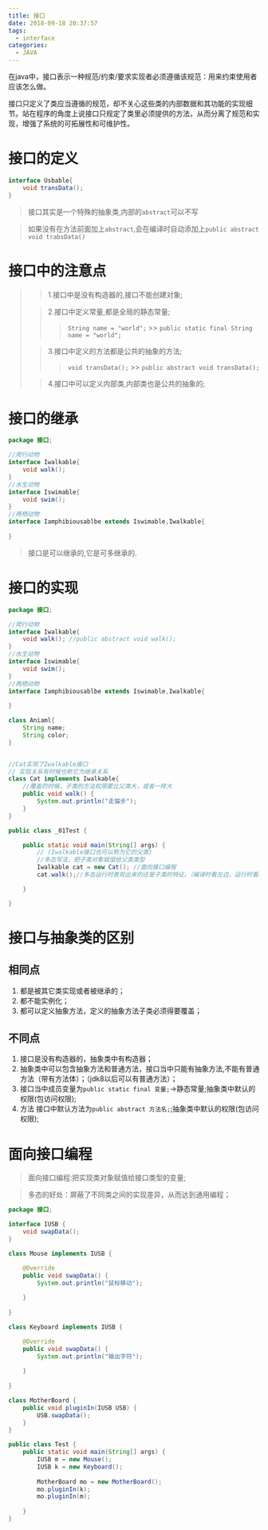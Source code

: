 ```yaml
---
title: 接口
date: 2018-09-18 20:37:57
tags:
  - interface
categories:
  - JAVA
---
```


在java中，接口表示一种规范/约束/要求实现者必须遵循该规范：用来约束使用者应该怎么做。

接口只定义了类应当遵循的规范，却不关心这些类的内部数据和其功能的实现细节。站在程序的角度上说接口只规定了类里必须提供的方法，从而分离了规范和实现，增强了系统的可拓展性和可维护性。

# 接口的定义

```java
interface Usbable{
    void transData();
}
```

> 接口其实是一个特殊的抽象类,内部的`abstract`可以不写

> 如果没有在方法前面加上`abstract`,会在编译时自动添加上`public abstract void trabsData()`

# 接口中的注意点

>> 1.接口中是没有构造器的,接口不能创建对象;
>
>> 2.接口中定义常量,都是全局的静态常量;
>>> `String name = "world";` >>
>>> `public static final String name = "world";`
>
>> 3.接口中定义的方法都是公共的抽象的方法;
>>> `void transData();` >>
>>> `public abstract void transData();`
>
>> 4.接口中可以定义内部类,内部类也是公共的抽象的;

# 接口的继承

```java
package 接口;

//爬行动物
interface Iwalkable{
	void walk();
}
//水生动物
interface Iswimable{
	void swim();
}
//两栖动物
interface Iamphibiousablbe extends Iswimable,Iwalkable{
	
}
```

> 接口是可以继承的,它是可多继承的.

# 接口的实现

```java
package 接口;

//爬行动物
interface Iwalkable{
	void walk(); //public abstract void walk();
}
//水生动物
interface Iswimable{
	void swim();
}
//两栖动物
interface Iamphibiousablbe extends Iswimable,Iwalkable{
	
}

class Aniaml{
	String name;
	String color;
}


//Cat实现了Iwalkable接口
// 实现关系有时候也称它为继承关系
class Cat implements Iwalkable{
	//覆盖的时候，子类的方法权限要比父类大，或者一样大
	public void walk() {
		System.out.println("走猫步");
	}
}

public class _01Test {

	public static void main(String[] args) {
		// (Iwalkable接口也可以称为它的父类)
		//多态写法，把子类对象赋值给父类类型
		Iwalkable cat = new Cat(); //面向接口编程
		cat.walk();//多态运行时表现出来的还是子类的特征。（编译时看左边，运行时看右边）

	}

}

```

# 接口与抽象类的区别

## 相同点

1. 都是被其它类实现或者被继承的；
2. 都不能实例化；
3. 都可以定义抽象方法，定义的抽象方法子类必须得要覆盖；

## 不同点

1. 接口是没有构造器的，抽象类中有构造器；
2. 抽象类中可以包含抽象方法和普通方法，接口当中只能有抽象方法,不能有普通方法（带有方法体）；（jdk8以后可以有普通方法）；
3. 接口当中成员变量为`public static final 变量;`->静态常量;抽象类中默认的权限(包访问权限);
4. 方法 接口中默认方法为`public abstract 方法名;`;抽象类中默认的权限(包访问权限);


# 面向接口编程

> 面向接口编程:把实现类对象赋值给接口类型的变量;

> 多态的好处：屏蔽了不同类之间的实现差异，从而达到通用编程；

```java
package 接口;

interface IUSB {
	void swapData();
}

class Mouse implements IUSB {

	@Override
	public void swapData() {
		System.out.println("鼠标移动");
		
	}
	
}

class Keyboard implements IUSB {

	@Override
	public void swapData() {
		System.out.println("输出字符");
		
	}
	
}

class MotherBoard {
	public void pluginIn(IUSB USB) {
		USB.swapData();
	}
}

public class Test {
	public static void main(String[] args) {
		IUSB m = new Mouse();
		IUSB k = new Keyboard();
		
		MotherBoard mo = new MotherBoard();
		mo.pluginIn(k);
		mo.pluginIn(m);
		
	}
}
```
